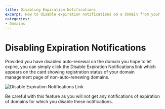 ```yaml
---
title: Disabling Expiration Notifications
excerpt: How to disable expiration notifications on a domain from your DNSimple account.
categories:
- Domains
---
```

# Disabling Expiration Notifications

Provided you have disabled auto-renewal on the domain you hope to let expire, you can simply click the <label>Disable Expiration Notifications</label> link which appears on the card showing registration status of your domain management page of non-auto-renewing domains.

![Disable Expiration Notifications Link](http://cl.ly/image/2j2U1E3x0x1O/DisableExpirationNotifications.jpg)

Be careful with this feature as you will not get any notifications of expiration of domains for which you disable these notifications.
